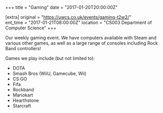 +++
title = "Gaming"
date = "2017-01-20T20:00:00Z"

[extra]
original = "https://uwcs.co.uk/events/gaming-t2w2/"    
ent_time = "2017-01-21T08:00:00Z"
location = "CS003 Department of Computer Science"
+++

Our weekly gaming event. We have computers available with Steam and various other games, as well as a large range of consoles including Rock Band controllers\!

  

Games we play include (but not limited to):

  - DOTA  
  - Smash Bros (WiiU, Gamecube, Wii)  
  - CS:GO  
  - Fifa  
  - Rockband  
  - Mariokart  
  - Hearthstone  
  - Starcraft

